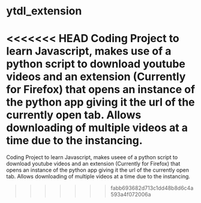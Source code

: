 # ytdl_extension
<<<<<<< HEAD
Coding Project to learn Javascript, makes use of a python script to download youtube videos and an extension (Currently for Firefox) that opens an instance of the python app giving it the url of the currently open tab. Allows downloading of multiple videos at a time due to the instancing.
=======
Coding Project to learn Javascript, makes useee of a python script to download youtube videos and an extension (Currently for Firefox) that opens an instance of the python app giving it the url of the currently open tab. Allows downloading of multiple videos at a time due to the instancing.
>>>>>>> fabb693682d713c1dd48b8d6c4a593a4f072006a
